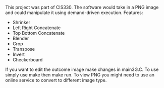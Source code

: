 This project was part of CIS330. The software would take in a PNG image and could manipulate it using demand-driven execution.
Features:
* Shrinker
* Left Right Concatenate 
* Top Bottom Concatenate
* Blender
* Crop
* Transpose
* Invert
* Checkerboard

If you want to edit the outcome image make changes in main3G.C. To use simply use make then make run. To view PNG you might need to use an online service to convert to different image type.

